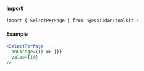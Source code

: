 #### Import

``` html
import { SelectPerPage } from '@esolidar/toolkit';
```

#### Example

``` jsx
<SelectPerPage 
  onChange={() => {}}
  value={10}
/>
```

